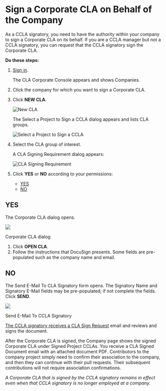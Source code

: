 # Sign a Corporate CLA on Behalf of the Company

As a CCLA signatory, you need to have the authority within your company to sign a Corporate CLA on its behalf. If you are a CCLA manager but not a CCLA signatory, you can request that the CCLA signatory sign the Corporate CLA.

**Do these steps:**

1. ​[Sign in](sign-in-to-the-cla-corporate-console.md).

   The CLA Corporate Console appears and shows Companies.

2. Click the company for which you want to sign a Corporate CLA.
3. Click **NEW CLA**.

   ​![New CLA](https://firebasestorage.googleapis.com/v0/b/gitbook-28427.appspot.com/o/assets%2F-LuWIT3NfRhMt-F50U5n%2F-LuXUenJzl7sWiTp19eT%2F-LuXUgyjE9b6ixcu-W-o%2Fcla-new-cla.png?generation=1574684260043617&alt=media)​

   The Select a Project to Sign a CCLA dialog appears and lists CLA groups.

   ​![Select a Project to Sign a CCLA](https://firebasestorage.googleapis.com/v0/b/gitbook-28427.appspot.com/o/assets%2F-LuWIT3NfRhMt-F50U5n%2F-LuXUenJzl7sWiTp19eT%2F-LuXUgyoU-xW2WJSGRvi%2Fcla-select-a-project-to-sign-a-ccla.png?generation=1574684254315078&alt=media)​

4. Select the CLA group of interest.

   A CLA Signing Requirement dialog appears:

   ​![CLA Signing Requirement](https://firebasestorage.googleapis.com/v0/b/gitbook-28427.appspot.com/o/assets%2F-LuWIT3NfRhMt-F50U5n%2F-LuXUenJzl7sWiTp19eT%2F-LuXUgyqrp7S-WsXzKrL%2Fcla-signing-requirement.png?generation=1574684259603554&alt=media)​

5. Click **YES** or **NO** according to your permissions:
   * [YES](sign-a-corporate-cla-on-behalf-of-the-company.md#yes)
   * [NO](sign-a-corporate-cla-on-behalf-of-the-company.md#no)

## YES <a id="yes"></a>

The Corporate CLA dialog opens.

![](https://gblobscdn.gitbook.com/assets%2F-LuWIT3NfRhMt-F50U5n%2F-LuXUenJzl7sWiTp19eT%2F-LuXUgz4S9riht1t0e27%2Fcla-corporate-cla-open-cla.png?generation=1574684260144315&alt=media)

Corporate CLA dialog

1. Click **OPEN CLA**.
2. Follow the instructions that DocuSign presents. Some fields are pre-populated such as the company name and email.

## NO <a id="no"></a>

The Send E-Mail To CLA Signatory form opens. The Signatory Name and Signatory E-Mail fields may be pre-populated; if not complete the fields. Click **SEND**.

![](https://gblobscdn.gitbook.com/assets%2F-LuWIT3NfRhMt-F50U5n%2F-LuXUenJzl7sWiTp19eT%2F-LuXUgz9GqWeuiIbnzfl%2Fcla-send-e-mail-to-cla-signatory.png?generation=1574684260642077&alt=media)

Send E-Mail To CCLA Signatory

​[The CCLA signatory receives a CLA Sign Request](review-and-sign-a-corporate-cla-by-request.md) email and reviews and signs the document.

After the Corporate CLA is signed, the Company page shows the signed Corporate CLA under Signed Project CCLAs. You receive a CLA Signed Document email with an attached document PDF. Contributors to the company project simply need to confirm their association to the company, and then they can continue with their pull requests. Their subsequent contributions will not require association confirmations.

_A Corporate CLA that is signed by the CCLA signatory remains in effect even when that CCLA signatory is no longer employed at a company._

